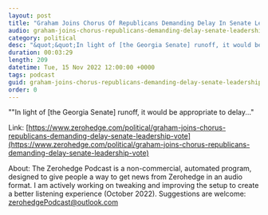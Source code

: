 ```yaml
---
layout: post
title: "Graham Joins Chorus Of Republicans Demanding Delay In Senate Leadership Vote"
audio: graham-joins-chorus-republicans-demanding-delay-senate-leadership-vote-0
category: political
desc: "&quot;&quot;In light of [the Georgia Senate] runoff, it would be appropriate to delay...&quot;"
duration: 00:03:29
length: 209
datetime: Tue, 15 Nov 2022 12:00:00 +0000
tags: podcast
guid: graham-joins-chorus-republicans-demanding-delay-senate-leadership-vote-0
order: 0
---
```

&quot;&quot;In light of [the Georgia Senate] runoff, it would be appropriate to delay...&quot;

Link: [https://www.zerohedge.com/political/graham-joins-chorus-republicans-demanding-delay-senate-leadership-vote](https://www.zerohedge.com/political/graham-joins-chorus-republicans-demanding-delay-senate-leadership-vote)

About: The Zerohedge Podcast is a non-commercial, automated program, designed to give people a way to get news from Zerohedge in an audio format.  I am actively working on tweaking and improving the setup to create a better listening experience (October 2022).  Suggestions are welcome: [zerohedgePodcast@outlook.com](mailto:zerohedgePodcast@outlook.com)